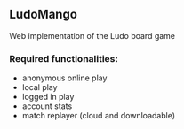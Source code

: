 
## LudoMango

Web implementation of the Ludo board game

### Required functionalities:
- anonymous online play
- local play
- logged in play
- account stats
- match replayer (cloud and downloadable)